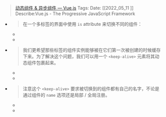 > [动态组件 & 异步组件 — Vue.js](https://cn.vuejs.org/v2/guide/components-dynamic-async.html)
    Tags:
    Date:  [[2022_05_11  ]]
    Describe:Vue.js - The Progressive JavaScript Framework

- >在一个多标签的界面中使用 `is` attribute 来切换不同的组件：
	-
	-
- >我们更希望那些标签的组件实例能够被在它们第一次被创建的时候缓存下来。为了解决这个问题，我们可以用一个 `<keep-alive>` 元素将其动态组件包裹起来。
	-
	-
- >注意这个 `<keep-alive>` 要求被切换到的组件都有自己的名字，不论是通过组件的 `name` 选项还是局部 / 全局注册。
	-
	-